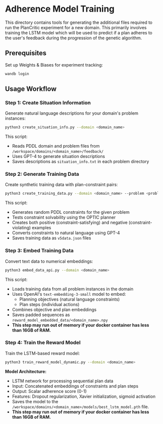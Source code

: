 # Adherence Model Training

This directory contains tools for generating the additional files required to run the PlanCritic experiment for a new domain. This primarily involves training the LSTM model which will be used to predict if a plan adheres to the user's feedback during the progression of the genetic algorithm.

## Prerequisites

Set up Weights & Biases for experiment tracking:
```bash
wandb login
```

## Usage Workflow

### Step 1: Create Situation Information
Generate natural language descriptions for your domain's problem instances:

```bash
python3 create_situation_info.py --domain <domain_name>
```

This script:
- Reads PDDL domain and problem files from `/workspace/domains/<domain_name>/feedback/`
- Uses GPT-4 to generate situation descriptions
- Saves descriptions as `situation_info.txt` in each problem directory

### Step 2: Generate Training Data
Create synthetic training data with plan-constraint pairs:

```bash
python3 create_training_data.py --domain <domain_name> --problem <problem_name>
```

This script:
- Generates random PDDL constraints for the given problem
- Tests constraint solvability using the OPTIC planner
- Creates both positive (constraint-satisfying) and negative (constraint-violating) examples
- Converts constraints to natural language using GPT-4
- Saves training data as `v5data.json` files

### Step 3: Embed Training Data
Convert text data to numerical embeddings:

```bash
python3 embed_data_api.py --domain <domain_name>
```

This script:
- Loads training data from all problem instances in the domain
- Uses OpenAI's `text-embedding-3-small` model to embed:
  - Planning objectives (natural language constraints)
  - Plan steps (individual actions)
- Combines objective and plan embeddings
- Saves padded sequences as `reward_model_embedded_data/<domain_name>.npy`
- **This step may run out of memory if your docker container has less than 16GB of RAM.**

### Step 4: Train the Reward Model
Train the LSTM-based reward model:

```bash
python3 train_reward_model_dynamic.py --domain <domain_name>
```

**Model Architecture:**
- LSTM network for processing sequential plan data
- Input: Concatenated embeddings of constraints and plan steps
- Output: Scalar adherence score (0-1)
- Features: Dropout regularization, Xavier initialization, sigmoid activation
- Saves the model to the `/workspace/domains/<domain_name>/models/best_lstm_model.pth` file.
- **This step may run out of memory if your docker container has less than 16GB of RAM.**